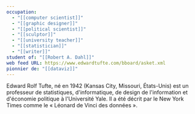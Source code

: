```yaml
---
occupation:
  - "[[computer scientist]]"
  - "[[graphic designer]]"
  - "[[political scientist]]"
  - "[[sculptor]]"
  - "[[university teacher]]"
  - "[[statistician]]"
  - "[[writer]]"
student of: "[[Robert A. Dahl]]"
web feed URL: https://www.edwardtufte.com/bboard/asket.xml
pionnier de: "[[dataviz]]"
---
```

Edward Rolf Tufte, né en 1942 (Kansas City, Missouri, États-Unis) est un professeur de statistiques, d'informatique, de design de l'information et d'économie politique à l'Université Yale. Il a été décrit par le New York Times comme le « Léonard de Vinci des données ».
